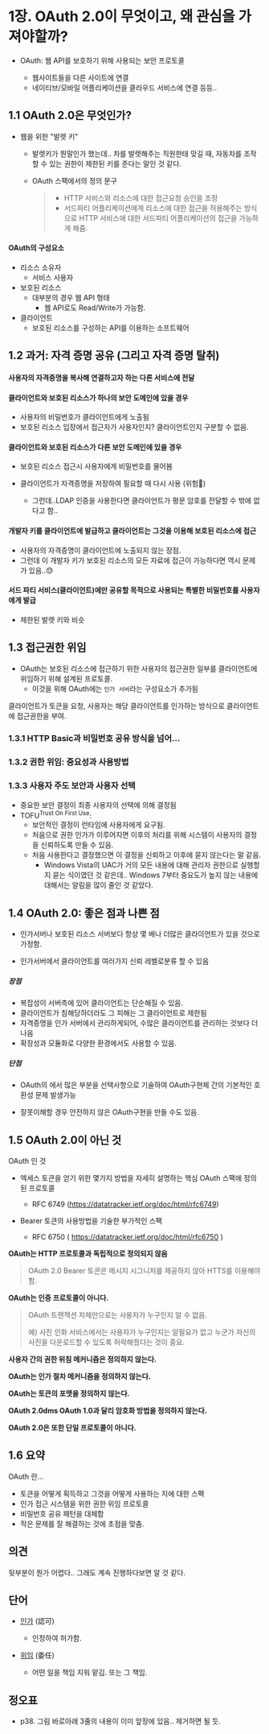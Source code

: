 # 1장. OAuth 2.0이 무엇이고, 왜 관심을 가져야할까?

* OAuth: 웹 API를 보호하기 위해 사용되는 보안 프로토콜

  * 웹사이트들을 다른 사이트에 연결
  * 네이티브/모바일 어플리케이션을 클라우드 서비스에 연결 등등..

  

## 1.1 OAuth 2.0은 무엇인가?

* 웹을 위한 "발렛 키"

  * 발렛키가 뭔말인가 했는데.. 차를 발렛해주는 직원한태 맞길 때, 자동차를 조작할 수 있는 권한이 제한된 키를 준다는 말인 것 같다.

  * OAuth 스팩에서의 정의 문구

    > * HTTP 서비스와 리소스에 대한 접근요청 승인을 조정
    > * 서드파티 어플리케이션에게 리소스에 대한 접근을 허용해주는 방식으로 HTTP 서비스에 대한 서드파티 어플리케이션의 접근을 가능하게 해줌.



#### OAuth의 구성요소

* 리소스 소유자
  * 서비스 사용자
* 보호된 리소스
  * 대부분의 경우 웹 API 형태
    * 웹 API로도 Read/Write가 가능함.
* 클라이언트
  * 보호된 리소스를 구성하는 API를 이용하는 소프트웨어



## 1.2 과거: 자격 증명 공유 (그리고 자격 증명 탈취)

#### 사용자의 자격증명을 복사해 연결하고자 하는 다른 서비스에 전달

#### 클라이언트와 보호된 리소스가 하나의 보안 도메인에 있을 경우

* 사용자의 비밀번호가 클라이언트에게 노출됨
* 보호된 리소스 입장에서 접근자가 사용자인지? 클라이언트인지 구분할 수 없음.



#### 클라이언트와 보호된 리소스가 다른 보안 도메인에 있을 경우

* 보호된 리소스 접근시 사용자에게 비밀번호를 물어봄

* 클라이언트가 자격증명을 저장하여 필요할 때 다시 사용 (위험🎃)

  * 그런데..LDAP 인증을 사용한다면 클라이언트가 평문 암호를 전달할 수 밖에 없다고 함..

  

#### 개발자 키를 클라이언트에 발급하고 클라이언트는 그것을 이용해 보호된 리소스에 접근

* 사용자의 자격증명이 클라이언트에 노출되지 않는 장점.
* 그런데 이 개발자 키가 보호된 리소스의 모든 자료에 접근이 가능하다면 역시 문제가 있음..😓



#### 서드 파티 서비스(클라이언트)에만 공유할 목적으로 사용되는 특별한 비밀번호를 사용자에게 발급

* 제한된 발렛 키와 비슷





## 1.3 접근권한 위임

* OAuth는 보호된 리소스에 접근하기 위한 사용자의 접근권한 일부를 클라이언트에 위임하기 위해 설계된 프로토콜.
  * 이것을 위해 OAuth에는 `인가 서버`라는 구성요소가 추가됨

클라이언트가 토큰을 요청, 사용자는 해당 클라이언트를 인가하는 방식으로 클라이언트에 접근권한을 부여.



### 1.3.1 HTTP Basic과 비밀번호 공유 방식을 넘어...



### 1.3.2 권한 위임: 중요성과 사용방법



### 1.3.3 사용자 주도 보안과 사용자 선택

* 중요한 보안 결정이 최종 사용자의 선택에 의해 결정됨
* TOFU<sup>Trust On First Use</sup>: 
  * 보안적인 결정이 런타임에 사용자에게 요구됨.
  * 처음으로 권한 인가가 이루어지면 이후의 처리를 위해 시스템이 사용자의 결정을 신뢰하도록 만들 수 있음.
  * 처음 사용한다고 결정했으면 이 결정을 신뢰하고 이후에 묻지 않는다는 말 같음.
    * Windows Vista의 UAC가 거의 모든 내용에 대해 관리자 권한으로 실행할지 묻는 식이였던 것 같은데.. Windows 7부터 중요도가 높지 않는 내용에 대해서는 알림을 많이 줄인 것 같았다.




## 1.4 OAuth 2.0: 좋은 점과 나쁜 점

* 인가서버나 보호된 리소스 서버보다 항상 몇 배나 더많은 클라이언트가 있을 것으로 가정함.

* 인가서버에서 클라이언트를 여러가지 신뢰 레벨로분류 할 수 있음

  

  

##### 장점

* 복잡성이 서버측에 있어 클라이언트는 단순해질 수 있음.
* 클라이언트가 침해당하더라도 그 피해는 그 클라이언트로 제한됨
* 자격증명을 인가 서버에서 관리하게되어, 수많은 클라이언트를 관리하는 것보다 더 나음
* 확장성과 모듈화로 다양한 환경에서도 사용할 수 있음.

##### 단점

* OAuth의 에서 많은 부분을 선택사항으로 기술하여 OAuth구현체 간의 기본적인 호환성 문제 발생가능

* 잘못이해할 경우 안전하지 않은 OAuth구현을 만들 수도 있음.

  



## 1.5 OAuth 2.0이 아닌 것

OAuth 인 것

* 엑세스 토큰을 얻기 위한 몇가지 방법을 자세히 설명하는 핵심 OAuth 스팩에 정의된 프로토콜
  * RFC 6749 (https://datatracker.ietf.org/doc/html/rfc6749) 

* Bearer 토큰의 사용방법을 기술한 부가적인 스팩
  * RFC 6750 ( https://datatracker.ietf.org/doc/html/rfc6750 )



**OAuth는 HTTP 프로토콜과 독립적으로 정의되지 않음**

> OAuth 2.0 Bearer 토콘은 메시지 시그니처를 제공하지 않아 HTTS를 이용해야함.



**OAuth는 인증 프로토콜이 아니다.**

> OAuth 트랜잭션 자체만으로는 사용자가 누구인지 알 수 없음.
>
> 예) 사진 인화 서비스에서는 사용자가 누구인지는 알필요가 없고 누군가 자신의 사진을 다운로드할 수 있도록 허락해줬다는 것이 중요.



**사용자 간의 권한 위침 메커니즘은 정의하지 않는다.**



**OAuth는 인가 절차 메커니즘을 정의하지 않는다.**



**OAuth는 토큰의 포맷을 정의하지 않는다.**



**OAuth 2.0dms OAuth 1.0과 달리 암호화 방법을 정의하지 않는다.**



**OAuth 2.0은 또한 단일 프로토콜이 아니다.**





## 1.6 요약

OAuth 란...

* 토큰을 어떻게 획득하고 그것을 어떻게 사용하는 지에 대한 스팩
* 인가 접근 시스템을 위한 권한 위임 프로토콜
* 비밀번호 공유 패턴을 대체함
* 작은 문제를 잘 해결하는 것에 초점을 맞춤.



## 의견

뒷부분이 뭔가 어렵다.. 그래도 계속 진행하다보면 알 것 같다.





## 단어

* [인가](https://ko.dict.naver.com/#/entry/koko/dd3b26a81f8843d3a077979a6a1fef18) (認可)
  * 인정하여 허가함.

* [위임](https://ko.dict.naver.com/#/entry/koko/3e22dc6e397a418884818349a3d7c459) (委任)
  * 어떤 일을 책임 지워 맡김. 또는 그 책임.



## 정오표

* p38. 그림 바로아래 3줄의 내용이 이미 앞장에 있음.. 제거하면 될 듯.
